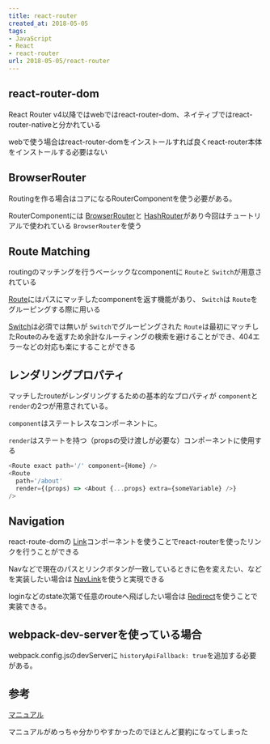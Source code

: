 ```yaml
---
title: react-router
created_at: 2018-05-05
tags:
- JavaScript
- React
- react-router
url: 2018-05-05/react-router
---
```


## react-router-dom
React Router v4以降ではwebではreact-router-dom、ネイティブではreact-router-nativeと分かれている

webで使う場合はreact-router-domをインストールすれば良くreact-router本体をインストールする必要はない

## BrowserRouter
Routingを作る場合はコアになるRouterComponentを使う必要がある。

RouterComponentには [BrowserRouter](https://reacttraining.com/react-router/web/api/BrowserRouter)と [HashRouter](https://reacttraining.com/react-router/web/api/HashRouter)があり今回はチュートリアルで使われている `BrowserRouter`を使う

## Route Matching
routingのマッチングを行うベーシックなcomponentに `Route`と `Switch`が用意されている

[Route](https://reacttraining.com/react-router/web/api/Route)にはパスにマッチしたcomponentを返す機能があり、 `Switch`は `Route`をグルーピングする際に用いる

[Switch](https://reacttraining.com/react-router/web/api/Switch)は必須では無いが `Switch`でグルーピングされた `Route`は最初にマッチしたRouteのみを返すため余計なルーティングの検索を避けることができ、404エラーなどの対応も楽にすることができる

## レンダリングプロパティ
マッチしたrouteがレンダリングするための基本的なプロパティが `component`と `render`の2つが用意されている。

`component`はステートレスなコンポーネントに。

`render`はステートを持つ（propsの受け渡しが必要な）コンポーネントに使用する
```javascript
<Route exact path='/' component={Home} />
<Route
  path='/about'
  render={(props) => <About {...props} extra={someVariable} />}
/>
```

## Navigation
react-route-domの [Link](https://reacttraining.com/react-router/web/api/Link)コンポーネントを使うことでreact-routerを使ったリンクを行うことができる

Navなどで現在のパスとリンクボタンが一致しているときに色を変えたい、などを実装したい場合は [NavLink](https://reacttraining.com/react-router/web/api/NavLink)を使うと実現できる

loginなどのstate次第で任意のrouteへ飛ばしたい場合は [Redirect](https://reacttraining.com/react-router/web/api/Redirect)を使うことで実装できる。

## webpack-dev-serverを使っている場合
webpack.config.jsのdevServerに `historyApiFallback: true`を追加する必要がある。

## 参考
[マニュアル](https://reacttraining.com/react-router/web/guides/philosophy)

マニュアルがめっちゃ分かりやすかったのでほとんど要約になってしまった
